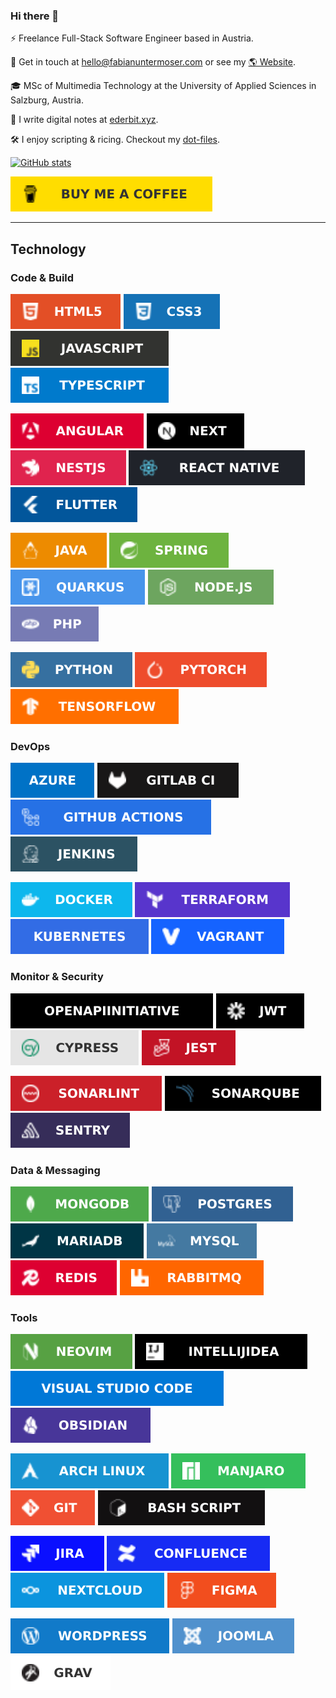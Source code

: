 ### Hi there 👋

⚡ Freelance Full-Stack Software Engineer based in Austria.

💬 Get in touch at <a href="mailto:hello@fabianuntermoser.com">hello@fabianuntermoser.com</a> or see my [🌎 Website](https://fabianuntermoser.com/).

🎓 MSc of Multimedia Technology at the University of Applied Sciences in Salzburg, Austria.

📝 I write digital notes at [ederbit.xyz](https://www.ederbit.xyz/).

🛠️  I enjoy scripting & ricing. Checkout my [dot-files](https://gitlab.com/FabianUntermoser/dot-files).

[![GitHub stats](https://github-readme-stats.vercel.app/api?username=FabianUntermoser&show_icons=true)](https://github.com/FabianUntermoser)

![Coffee](badges/coffee.svg)

---
## Technology
### Code & Build
![HTML](badges/html.svg)
![CSS](badges/css.svg)
![JavaScript](badges/javascript.svg)
![TypeScript](badges/typescript.svg)

![Angular](badges/angular.svg)
![Next.js](badges/nextjs.svg)
![Nest](badges/nest.svg)
![React Native](badges/react-native.svg)
![Flutter](badges/flutter.svg)

![Java](badges/java.svg)
![Spring](badges/spring.svg)
![Quarkus](badges/quarkus.svg)
![Node.js](badges/nodejs.svg)
![PHP](badges/php.svg)

![Python](badges/python.svg)
![PyTorch](badges/pytorch.svg)
![TensorFlow](badges/tensorflow.svg)

### DevOps
![Azure DevOps](badges/azure.svg)
![GitLab CI](badges/gitlab-ci.svg)
![GitHub Actions](badges/github-actions.svg)
![Jenkins](badges/jenkins.svg)

![Docker](badges/docker.svg)
![Terraform](badges/terraform.svg)
![Kubernetes](badges/kubernetes.svg)
![Vagrant](badges/vagrant.svg)

### Monitor & Security
![OpenAPI](badges/openapi.svg)
![JWT](badges/jwt.svg)
![Cypress](badges/cypress.svg)
![Jest](badges/jest.svg)

![SonarLint](badges/sonarlint.svg)
![SonarQube](badges/sonarqube.svg)
![Sentry](badges/sentry.svg)

### Data & Messaging
![MongoDB](badges/mongodb.svg)
![Postgres](badges/postgres.svg)
![MariaDB](badges/mariadb.svg)
![MySQL](badges/mysql.svg)
![Redis](badges/redis.svg)
![RabbitMQ](badges/rabbitmq.svg)

### Tools
![NeoVim](badges/neovim.svg)
![IntelliJ IDEA](badges/idea.svg)
![VSCode](badges/vscode.svg)
![Obsidian](badges/obsidian.svg)

![Arch](badges/arch.svg)
![Manjaro](badges/manjaro.svg)
![Git](badges/git.svg)
![Bash](badges/bash.svg)

![Jira](badges/jira.svg)
![Confluence](badges/confluence.svg)
![Nextcloud](badges/nextcloud.svg)
![Figma](badges/figma.svg)

![WordPress](badges/wordpress.svg)
![Joomla](badges/joomla.svg)
![Grav](badges/grav.svg)

<!--

- 🔭 I’m currently working on ...
- 🌱 I’m currently learning ...
- 👯 I’m looking to collaborate on ...
- 🤔 I’m looking for help with ...
- 💬 Ask me about ...
- 📫 How to reach me: ...
- 😄 Pronouns: ...
- ⚡ Fun fact: ...
-->
